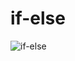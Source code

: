 # if-else
![if-else](https://github.com/serhatbiltekin07/if-else/assets/112376639/59be5e77-dcb7-498f-bca3-542d4e9ef849)
